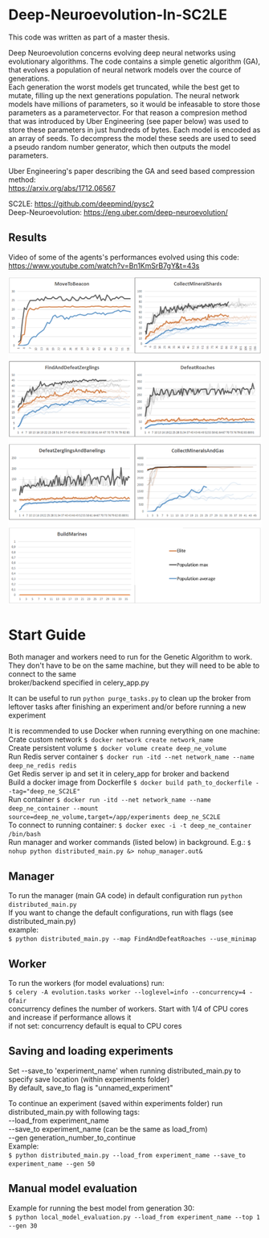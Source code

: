 # Deep-Neuroevolution-In-SC2LE

This code was written as part of a master thesis.

Deep Neuroevolution concerns evolving deep neural networks using evolutionary algorithms.
The code contains a simple genetic algorithm (GA), that evolves a population of neural network models over the cource of generations.  
Each generation the worst models get truncated, while the best get to mutate, filling up the next generations population.
The neural network models have millions of parameters, so it would be infeasable to store those parameters as a parametervector.
For that reason a compresion method that was introduced by Uber Engineering (see paper below) was used to store these parameters in just hundreds of bytes. Each model is encoded as an array of seeds. To decompress the model these seeds are used to seed a pseudo random number generator, which then outputs the model parameters.

Uber Engineering's paper describing the GA and seed based compression method:  
https://arxiv.org/abs/1712.06567

SC2LE:
https://github.com/deepmind/pysc2  
Deep-Neuroevolution:
https://eng.uber.com/deep-neuroevolution/

## Results

Video of some of the agents's performances evolved using this code:  
https://www.youtube.com/watch?v=Bn1KmSrB7gY&t=43s  


![alt text](images/Results.png "Description goes here")


# Start Guide
Both manager and workers need to run for the Genetic Algorithm to work.  
They don't have to be on the same machine, but they will need to be able to connect to the same  
broker/backend specified in celery_app.py  

It can be useful to run `python purge_tasks.py` to clean up the broker from leftover tasks after finishing an experiment and/or before running a new experiment

It is recommended to use Docker when running everything on one machine:  
	Crate custom network `$ docker network create network_name`  
	Create persistent volume `$ docker volume create deep_ne_volume`  
	Run Redis server container `$ docker run -itd --net network_name --name deep_ne_redis redis`  
	Get Redis server ip and set it in celery_app for broker and backend  
	Build a docker image from Dockerfile `$ docker build path_to_dockerfile --tag="deep_ne_SC2LE"`  
	Run container `$ docker run -itd --net network_name --name deep_ne_container --mount source=deep_ne_volume,target=/app/experiments deep_ne_SC2LE`  
	To connect to running container: `$ docker exec -i -t deep_ne_container /bin/bash`  
	Run manager and worker commands (listed below) in background. E.g.: `$ nohup python distributed_main.py &> nohup_manager.out&`  

## Manager  
To run the manager (main GA code) in default configuration run `python distributed_main.py`  
If you want to change the default configurations, run with flags (see distributed_main.py)  
example:  
`$ python distributed_main.py --map FindAndDefeatRoaches --use_minimap`  

## Worker  
To run the workers (for model evaluations) run:  
`$ celery -A evolution.tasks worker --loglevel=info --concurrency=4 -Ofair`  
	concurrency defines the number of workers. Start with 1/4 of CPU cores and increase if performance allows it  
	if not set: concurrency default is equal to CPU cores  


## Saving and loading experiments  
Set --save_to 'experiment_name' when running distributed_main.py to specify save location (within experiments folder)  
By default, save_to flag is "unnamed_experiment"  

To continue an experiment (saved within experiments folder) run distributed_main.py with following tags:  
--load_from experiment_name  
--save_to experiment_name (can be the same as load_from)  
--gen generation_number_to_continue  
Example:  
`$ python distributed_main.py --load_from experiment_name --save_to experiment_name --gen 50`  

## Manual model evaluation  
Example for running the best model from generation 30:  
`$ python local_model_evaluation.py --load_from experiment_name --top 1 --gen 30`  
